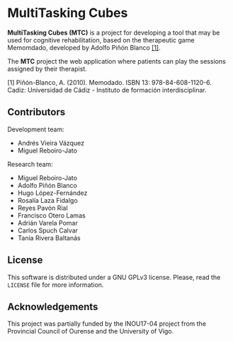 # MultiTasking Cubes

**MultiTasking Cubes (MTC)** is a project for developing a tool that may be used
for cognitive rehabilitation, based on the therapeutic game Memomdado,
developed by Adolfo Piñón Blanco [[1]](#ref1).

The **MTC** project the web application where patients can play the sessions
assigned by their therapist.

<a name="ref1">[1]</a> Piñón-Blanco, A. (2010). Memodado. ISBN 13: 
978-84-608-1120-6. Cadiz: Universidad de Cádiz - Instituto de formación
interdisciplinar.

## Contributors
Development team:
* Andrés Vieira Vázquez
* Miguel Reboiro-Jato

Research team:
* Miguel Reboiro-Jato
* Adolfo Piñón Blanco
* Hugo López-Fernández
* Rosalía Laza Fidalgo
* Reyes Pavón Rial
* Francisco Otero Lamas
* Adrián Varela Pomar
* Carlos Spuch Calvar
* Tania Rivera Baltanás

## License
This software is distributed under a GNU GPLv3 license. Please, read the
`LICENSE` file for more information.

## Acknowledgements
This project was partially funded by the INOU17-04 project from the Provincial
Council of Ourense and the University of Vigo.

